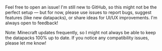 Feel free to open an issue!
I'm still new to GitHub, so this might not be the perfect setup — but for now, please use issues to report bugs, suggest features (like new datapacks), or share ideas for UI/UX improvements. I'm always open to feedback!

Note:
Minecraft updates frequently, so I might not always be able to keep the datapacks 100% up to date. If you notice any compatibility issues, please let me know!
